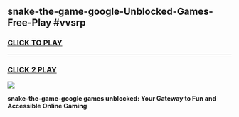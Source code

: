 
## snake-the-game-google-Unblocked-Games-Free-Play #vvsrp
<h3>
<a href="https://us.freeplayer.one?title=snake-the-game-google&ref=9M">CLICK TO PLAY</a></h3>
<hr>

<h3>
<a href="https://us.freeplayer.one?title=snake-the-game-google&ref=9M">CLICK 2 PLAY</a>
  
</h3>

<a href="https://us.freeplayer.one?title=snake-the-game-google&ref=9M"><img src="https://clearcache.store/games.png"></a>


**snake-the-game-google games unblocked: Your Gateway to Fun and Accessible Online Gaming**

